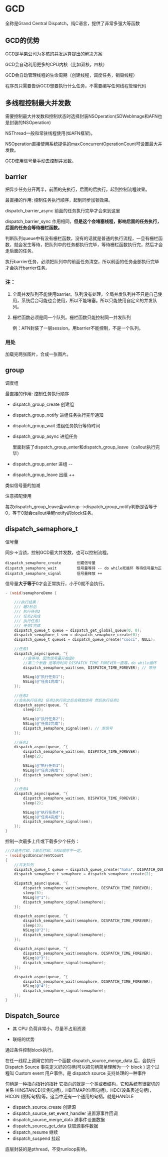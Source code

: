 # GCD

全称是Grand Central Dispatch，纯C语言，提供了非常多强大等函数

## GCD的优势

GCD是苹果公司为多核的并发运算提出的解决方案

GCD会自动利用更多的CPU内核（比如双核，四核）

GCD会自动管理线程的生命周期（创建线程，调度任务，销毁线程）

程序员只需要告诉GCD想要执行什么任务，不需要编写任何线程管理代码

## 多线程控制最大并发数

需要控制最大并发数和控制状态时选择封装NSOperation(SDWebImage和AFN也是封装的NSOperation)

NSThread一般和常驻线程使用(如AFN框架)。

NSOperation直接使用系统提供的maxConcurrentOperationCount可设置最大并发数。

GCD使用信号量手动去控制并发数。

## barrier

把异步任务分开两半，前面的先执行，后面的后执行。起到控制流程效果。

最直接的作用: 控制任务执行顺序，起到同步加锁效果。

dispatch_barrier_async 前面的任务执行完毕才会来到这里

dispatch_barrier_sync 作用相同，**但是这个会堵塞线程，影响后面的任务执行，后面的任务会等待栅栏函数。**

判断队列queue中有没有栅栏函数，没有的话就是普通的执行流程，一旦有栅栏函数，就会发生等待，把队列中的任务都执行完毕，等待栅栏函数执行完，然后才会走后面的任务。

执行barrier任务，必须把队列中的前面任务清空，所以前面的任务全部执行完毕才会执行barrier任务。

### 注：

1. 全局并发队列不能使用barrier。队列没有处理，全局并发队列并不只是自己使用，系统后台可能也会使用，所以不能堵塞。所以只能使用自定义的并发队列。

2. 栅栏函数必须是同一个队列。栅栏函数只能控制同一并发队列

   例：AFN封装了一层session。用barrier不能控制，不是一个队列。

### 用处

加载完两张图片，合成一张图片。

## group

调度组

最直接的作用: 控制任务执行顺序

- dispatch_group_create 创建组 

- dispatch_group_notify 进组任务执行完毕通知 

- dispatch_group_wait 进组任务执行等待时间

- dispatch_group_async 进组任务 

  里面封装了dispatch_group_enter和dispatch_group_leave（callout执行完毕）

- dispatch_group_enter 进组     --

- dispatch_group_leave 出组 	++

类似信号量的加减

注意搭配使用

每次dispatch_group_leave会wakeup-->dispatch_group_notify判断是否等于0，等于0就会callout唤醒notify的block任务。

## dispatch_semaphore_t

信号量

同步->当锁，控制GCD最大并发数，也可以控制流程。

```
dispatch_semaphore_create		创建信号量
dispatch_semaphore_wait			信号量等待 -- do while死循环 等待信号量为正
dispatch_semaphore_signal		信号量释放 ++
```

信号量**大于等于**0才会正常执行，小于0就不会执行。

```objective-c
- (void)semaphoreDemo {
    
    ///执行结果：
    /// 睡2秒后
    /// 执行任务2
    /// 任务2完成
    /// 执行任务1
    /// 任务1完成
    dispatch_queue_t queue = dispatch_get_global_queue(0, 0);
    dispatch_semaphore_t sem = dispatch_semaphore_create(0);
    dispatch_queue_t queue1 = dispatch_queue_create("cooci", NULL);
    
    //任务1
    dispatch_async(queue, ^{
        //会等待，因为信号量开始是0
        //第二个参数 是等待时间 DISPATCH_TIME_FOREVER一直等，do while循环
        dispatch_semaphore_wait(sem, DISPATCH_TIME_FOREVER); // 等待
        
        NSLog(@"执行任务1");
        NSLog(@"任务1完成");
    });
    
    //任务2
    //会先执行任务2 任务2执行完之后会释放信号 然后执行任务1
    dispatch_async(queue, ^{
        sleep(2);
        
        NSLog(@"执行任务2");
        NSLog(@"任务2完成");
        dispatch_semaphore_signal(sem); // 发信号
    });
    
    //任务3
    dispatch_async(queue, ^{
        dispatch_semaphore_wait(sem, DISPATCH_TIME_FOREVER);
        sleep(2);
        
        NSLog(@"执行任务3");
        NSLog(@"任务3完成");
        dispatch_semaphore_signal(sem);
    });
    
    //任务4
    dispatch_async(queue, ^{
        dispatch_semaphore_wait(sem, DISPATCH_TIME_FOREVER);
        sleep(2);
        
        NSLog(@"执行任务4");
        NSLog(@"任务4完成");
        dispatch_semaphore_signal(sem);
    });
}
```

控制一次最多上传或下载多少个任务：

```objective-c
///2最先打印，1最后打印，3和4顺序不一定。
- (void)gcdConcurrentCount
{
    //并发队列
    dispatch_queue_t queue = dispatch_queue_create("haha", DISPATCH_QUEUE_CONCURRENT);
    dispatch_semaphore_t semaphore = dispatch_semaphore_create(2);
  
    dispatch_async(queue, ^{
        dispatch_semaphore_wait(semaphore, DISPATCH_TIME_FOREVER);
        sleep(5);
        NSLog(@"1");
        dispatch_semaphore_signal(semaphore);
    });
    
    dispatch_async(queue, ^{
        dispatch_semaphore_wait(semaphore, DISPATCH_TIME_FOREVER);
        sleep(3);
        NSLog(@"2");
        dispatch_semaphore_signal(semaphore);
    });
    
    dispatch_async(queue, ^{
        dispatch_semaphore_wait(semaphore, DISPATCH_TIME_FOREVER);
        NSLog(@"3");
        dispatch_semaphore_signal(semaphore);
    });
    
    dispatch_async(queue, ^{
        dispatch_semaphore_wait(semaphore, DISPATCH_TIME_FOREVER);
        NSLog(@"4");
        dispatch_semaphore_signal(semaphore);
    });
}
```

## Dispatch_Source

- 其 CPU 负荷非常小，尽量不占用资源

- 联结的优势

通过条件控制block执行。

在任一线程上调用它的的一个函数 dispatch_source_merge_data 后，会执行 Dispatch Source 事先定义好的句柄(可以把句柄简单理解为一个 block ) 这个过程叫 Custom event 用户事件。是 dispatch source 支持处理的一种事件

句柄是一种指向指针的指针 它指向的就是一个类或者结构，它和系统有很密切的关系 HINSTANCE(实例句柄)，HBITMAP(位图句柄)，HDC(设备表述句柄)，HICON (图标句柄)等。这当中还有一个通用的句柄，就是HANDLE

- dispatch_source_create 创建源 
- dispatch_source_set_event_handler 设置源事件回调
- dispatch_source_merge_data 源事件设置数据
- dispatch_source_get_data  获取源事件数据
- dispatch_resume 继续 
- dispatch_suspend 挂起

底层封装的是pthread，不受runloop影响。
